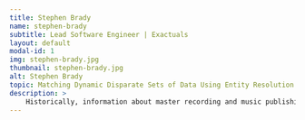 ```yaml
---
title: Stephen Brady
name: stephen-brady
subtitle: Lead Software Engineer | Exactuals
layout: default
modal-id: 1
img: stephen-brady.jpg
thumbnail: stephen-brady.jpg
alt: Stephen Brady
topic: Matching Dynamic Disparate Sets of Data Using Entity Resolution and Machine Learning
description: >
    Historically, information about master recording and music publishing rights have been entered and collected by hand resulting in inaccurate and mismatched information that can delay payment and make using music more difficult. Stephen Brady will present about how Exactuals has developed and used Kimchi, the largest similarity metric library in Python, to match recording and publishing information for songs and increase the accuracy of the rights information. So far they’ve matched 32% of the 69 million tracks in their library and expect to have 50% matched by the end of the year! Exactauls will also open up Rai, their api for accessing publishing and master recording information for the hackathon. Any projects that use their api and present at the end of the day will receive 6 months access to Rai.
---
```


